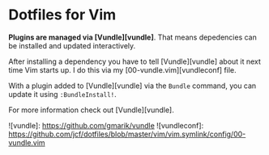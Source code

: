# Dotfiles for Vim

**Plugins are managed via [Vundle][vundle]**. That means depedencies can
be installed and updated interactively.

After installing a dependency you have to tell [Vundle][vundle] about it
next time Vim starts up. I do this via my [00-vundle.vim][vundleconf]
file.

With a plugin added to [Vundle][vundle] via the `Bundle` command, you
can update it using `:BundleInstall!`.

For more information check out [Vundle][vundle].

![vundle]: https://github.com/gmarik/vundle
![vundleconf]: https://github.com/jcf/dotfiles/blob/master/vim/vim.symlink/config/00-vundle.vim
